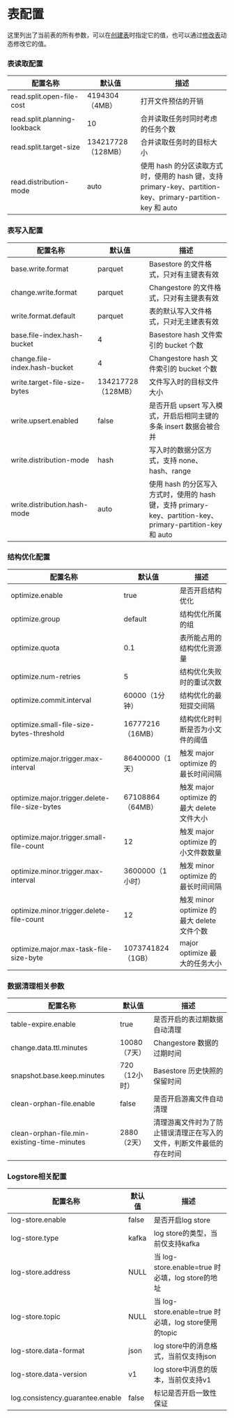 # 表配置

这里列出了当前表的所有参数，可以在[创建表](table-management.md##_2)时指定它的值，也可以通过[修改表](table-properties.md##_4)动态修改它的值。

### 表读取配置

| 配置名称                            | 默认值             | 描述                                     |
| ---------------------------------- | ---------------- | ----------------------------------       |
| read.split.open-file-cost          | 4194304（4MB）    | 打开文件预估的开销                          |
| read.split.planning-lookback       | 10               | 合并读取任务时同时考虑的任务个数               |
| read.split.target-size              | 134217728（128MB）| 合并读取任务时的目标大小                     |
| read.distribution-mode              | auto            | 使用 hash 的分区读取方式时，使用的 hash 键，支持 primary-key、partition-key、primary-partition-key 和 auto                     |

### 表写入配置

| 配置名称                            | 默认值             | 描述                                     |
| ---------------------------------- | ---------------- | ----------------------------------       |
| base.write.format                  | parquet          | Basestore 的文件格式，只对有主键表有效        |
| change.write.format                | parquet          | Changestore 的文件格式，只对有主键表有效      |
| write.format.default               | parquet          | 表的默认写入文件格式，只对无主建表有效          |
| base.file-index.hash-bucket        | 4                | Basestore hash 文件索引的 bucket 个数         |
| change.file-index.hash-bucket      | 4                | Changestore hash 文件索引的 bucket 个数       |
| write.target-file-size-bytes       | 134217728（128MB）| 文件写入时的目标文件大小                     |
| write.upsert.enabled               | false            | 是否开启 upsert 写入模式，开启后相同主键的多条 insert 数据会被合并   |
| write.distribution-mode            | hash             | 写入时的数据分区方式，支持 none、hash、range                  |
| write.distribution.hash-mode       | auto             | 使用 hash 的分区写入方式时，使用的 hash 键，支持 primary-key、partition-key、primary-partition-key 和 auto  |

### 结构优化配置

| 配置名称                            | 默认值             | 描述                                     |
| ---------------------------------- | ---------------- | ----------------------------------       |
| optimize.enable                    | true             | 是否开启结构优化                  |
| optimize.group                     | default          | 结构优化所属的组                  |
| optimize.quota                     | 0.1              | 表所能占用的结构优化资源量          |
| optimize.num-retries               | 5                | 结构优化失败时的重试次数            |
| optimize.commit.interval           | 60000（1分钟）    | 结构优化的最短提交间隔              |
| optimize.small-file-size-bytes-threshold | 16777216（16MB）| 结构优化时判断是否为小文件的阈值 |
| optimize.major.trigger.max-interval      | 86400000（1天）               | 触发 major optimize 的最长时间间隔  |
| optimize.major.trigger.delete-file-size-bytes       | 67108864（64MB）   | 触发 major optimize 的最大 delete 文件大小 |
| optimize.major.trigger.small-file-count             | 12                | 触发 major optimize 的小文件数数量 |
| optimize.minor.trigger.max-interval                 | 3600000（1小时）    | 触发 minor optimize 的最长时间间隔 |
| optimize.minor.trigger.delete-file-count            | 12                | 触发 minor optimize 的最大 delete 文件个数 |
| optimize.major.max-task-file-size-byte              | 1073741824（1GB）  | major optimize 最大的任务大小 |

### 数据清理相关参数

| 配置名称                                     | 默认值             | 描述                                     |
| ------------------------------------------- | ---------------- | ----------------------------------       |
| table-expire.enable                         | true             | 是否开启的表过期数据自动清理                  |
| change.data.ttl.minutes                     | 10080（7天）      | Changestore 数据的过期时间                 |
| snapshot.base.keep.minutes                  | 720（12小时）     | Basestore 历史快照的保留时间                |
| clean-orphan-file.enable                    | false            | 是否开启游离文件自动清理                     |
| clean-orphan-file.min-existing-time-minutes | 2880（2天）       | 清理游离文件时为了防止错误清理正在写入的文件，判断文件最低的存在时间          |

### Logstore相关配置

| 配置名称                            | 默认值             | 描述                                     |
| ---------------------------------- | ---------------- | ----------------------------------       |
| log-store.enable                   | false            | 是否开启log store                         |
| log-store.type                     | kafka            | log store的类型，当前仅支持kafka            |
| log-store.address                  | NULL             | 当 log-store.enable=true 时必填，log store的地址                           |
| log-store.topic                    | NULL             | 当 log-store.enable=true 时必填，log store使用的topic                      |
| log-store.data-format              | json             | log store中的消息格式，当前仅支持json         |
| log-store.data-version             | v1               | log store中消息的版本，当前仅支持v1           |
| log.consistency.guarantee.enable   | false            | 标记是否开启一致性保证                       |
